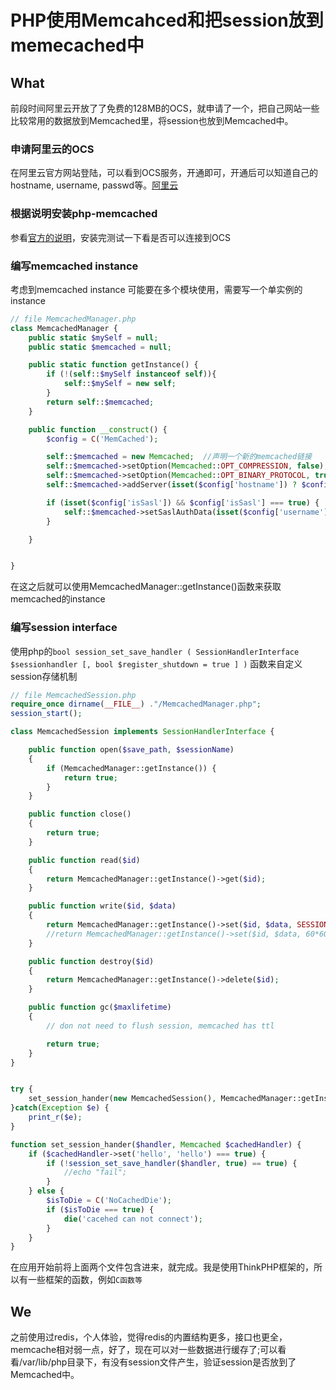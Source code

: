 # PHP使用Memcahced和把session放到memecached中　　　


## What

前段时间阿里云开放了了免费的128MB的OCS，就申请了一个，把自己网站一些比较常用的数据放到Memcached里，将session也放到Memcached中。


### 申请阿里云的OCS

在阿里云官方网站登陆，可以看到OCS服务，开通即可，开通后可以知道自己的hostname, username, passwd等。[阿里云](http://www.aliyun.com/)

### 根据说明安装php-memcached

参看[官方的说明](http://help.aliyun.com/view/11108324_13703944.html?spm=5176.7225337.1997284509.12.pY7QvR)，安装完测试一下看是否可以连接到OCS


### 编写memcached instance

考虑到memcached instance 可能要在多个模块使用，需要写一个单实例的instance


~~~php
// file MemcachedManager.php
class MemcachedManager {
    public static $mySelf = null;
    public static $memcached = null;

    public static function getInstance() {
        if (!(self::$mySelf instanceof self)){
            self::$mySelf = new self;
        }
        return self::$memcached;
    }

    public function __construct() {
        $config = C('MemCached');

        self::$memcached = new Memcached;  //声明一个新的memcached链接
        self::$memcached->setOption(Memcached::OPT_COMPRESSION, false); //关闭压缩功能
        self::$memcached->setOption(Memcached::OPT_BINARY_PROTOCOL, true); //使用binary二进制协议
        self::$memcached->addServer(isset($config['hostname']) ? $config['hostname'] : 'http://localhost', isset($config['port']) ? $config['port'] : '11211'); //添加OCS实例地址及端口号

        if (isset($config['isSasl']) && $config['isSasl'] === true) {
            self::$memcached->setSaslAuthData(isset($config['username']) ? $config['username'] : 'apacal', isset($config['passwd']) ? $config['passwd'] : 'dev2014'); //设置OCS帐号密码进行鉴权
        }

    }


}
~~~
在这之后就可以使用MemcachedManager::getInstance()函数来获取memcached的instance



### 编写session interface

使用php的``bool session_set_save_handler ( SessionHandlerInterface $sessionhandler [, bool $register_shutdown = true ] )`` 函数来自定义session存储机制

~~~php
// file MemcachedSession.php
require_once dirname(__FILE__) ."/MemcachedManager.php";
session_start();

class MemcachedSession implements SessionHandlerInterface {

    public function open($save_path, $sessionName)
    {
        if (MemcachedManager::getInstance()) {
            return true;
        }
    }

    public function close()
    {
        return true;
    }

    public function read($id)
    {
        return MemcachedManager::getInstance()->get($id);
    }

    public function write($id, $data)
    {
        return MemcachedManager::getInstance()->set($id, $data, SESSION_TTL ? SESSION_TTL : 60*60) ? true : false;
        //return MemcachedManager::getInstance()->set($id, $data, 60*60*24) ? true : false;
    }

    public function destroy($id)
    {
        return MemcachedManager::getInstance()->delete($id);
    }

    public function gc($maxlifetime)
    {
        // don not need to flush session, memcached has ttl

        return true;
    }
}


try {
    set_session_hander(new MemcachedSession(), MemcachedManager::getInstance());
}catch(Exception $e) {
    print_r($e);
}

function set_session_hander($handler, Memcached $cachedHandler) {
    if ($cachedHandler->set('hello', 'hello') === true) {
        if (!session_set_save_handler($handler, true) == true) {
            //echo "fail";
        }
    } else {
        $isToDie = C('NoCachedDie');
        if ($isToDie === true) {
            die('cacehed can not connect');
        }
    }
}
~~~

在应用开始前将上面两个文件包含进来，就完成。我是使用ThinkPHP框架的，所以有一些框架的函数，例如``C函数等``

## We

之前使用过redis，个人体验，觉得redis的内置结构更多，接口也更全，memcache相对弱一点，好了，现在可以对一些数据进行缓存了;可以看看/var/lib/php目录下，有没有session文件产生，验证session是否放到了Memcached中。




